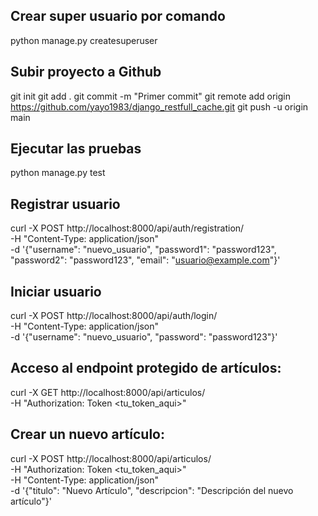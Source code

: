 ## Crear super usuario por comando

python manage.py createsuperuser

## Subir proyecto a Github

git init
git add .
git commit -m "Primer commit"
git remote add origin https://github.com/yayo1983/django_restfull_cache.git
git push -u origin main


## Ejecutar las pruebas
python manage.py test


## Registrar usuario

curl -X POST http://localhost:8000/api/auth/registration/ \
-H "Content-Type: application/json" \
-d '{"username": "nuevo_usuario", "password1": "password123", "password2": "password123", "email": "usuario@example.com"}'

## Iniciar usuario
curl -X POST http://localhost:8000/api/auth/login/ \
-H "Content-Type: application/json" \
-d '{"username": "nuevo_usuario", "password": "password123"}'

## Acceso al endpoint protegido de artículos:
curl -X GET http://localhost:8000/api/articulos/ \
-H "Authorization: Token <tu_token_aqui>"

## Crear un nuevo artículo:
curl -X POST http://localhost:8000/api/articulos/ \
-H "Authorization: Token <tu_token_aqui>" \
-H "Content-Type: application/json" \
-d '{"titulo": "Nuevo Artículo", "descripcion": "Descripción del nuevo artículo"}'

